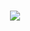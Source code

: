 <h1 align="center">
  <img src="https://readme-typing-svg.herokuapp.com?font=Fira+Code&size=25&duration=3000&color=00FF00&background=000000&center=true&vCenter=true&width=600&lines=⚡+BEST+Rising+Technology;🔥+We+Are+Heis_Tech;Dev+By+Heis_Tech;Safe+⚡+Secure+🔒+Reliable+Rising+Technology✅" ="Typing Animation">
